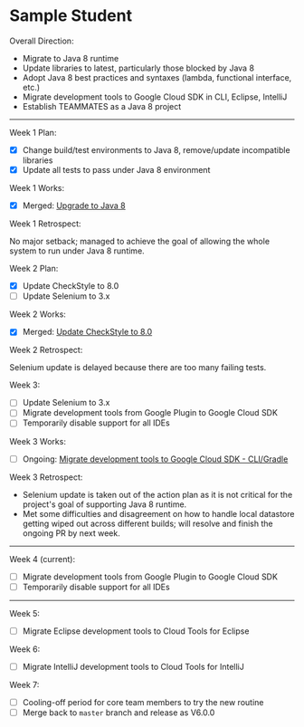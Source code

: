 # Sample Student

Overall Direction:

- Migrate to Java 8 runtime
- Update libraries to latest, particularly those blocked by Java 8
- Adopt Java 8 best practices and syntaxes (lambda, functional interface, etc.)
- Migrate development tools to Google Cloud SDK in CLI, Eclipse, IntelliJ
- Establish TEAMMATES as a Java 8 project

---

Week 1 Plan:
- [x] Change build/test environments to Java 8, remove/update incompatible libraries
- [x] Update all tests to pass under Java 8 environment

Week 1 Works:
- [x] Merged: [Upgrade to Java 8](https://github.com/TEAMMATES/teammates/pull/7637)

Week 1 Retrospect:

No major setback; managed to achieve the goal of allowing the whole system to run under Java 8 runtime.

Week 2 Plan:
- [x] Update CheckStyle to 8.0
- [ ] Update Selenium to 3.x

Week 2 Works:
- [x] Merged: [Update CheckStyle to 8.0](https://github.com/TEAMMATES/teammates/pull/7874)

Week 2 Retrospect:

Selenium update is delayed because there are too many failing tests.

Week 3:
- [ ] Update Selenium to 3.x
- [ ] Migrate development tools from Google Plugin to Google Cloud SDK
- [ ] Temporarily disable support for all IDEs

Week 3 Works:
- [ ] Ongoing: [Migrate development tools to Google Cloud SDK - CLI/Gradle](https://github.com/TEAMMATES/teammates/pull/8045)

Week 3 Retrospect:
- Selenium update is taken out of the action plan as it is not critical for the project's goal of supporting Java 8 runtime.
- Met some difficulties and disagreement on how to handle local datastore getting wiped out across different builds; will resolve and finish the ongoing PR by next week.

---
Week 4 (current):
- [ ] Migrate development tools from Google Plugin to Google Cloud SDK
- [ ] Temporarily disable support for all IDEs
---

Week 5:
- [ ] Migrate Eclipse development tools to Cloud Tools for Eclipse

Week 6:
- [ ] Migrate IntelliJ development tools to Cloud Tools for IntelliJ

Week 7:
- [ ] Cooling-off period for core team members to try the new routine
- [ ] Merge back to `master` branch and release as V6.0.0
